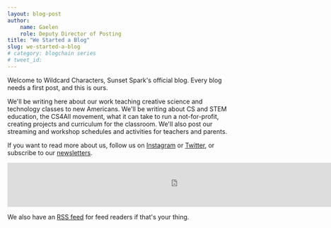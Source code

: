 ```yaml
---
layout: blog-post
author:
    name: Gaelen
    role: Deputy Director of Posting
title: "We Started a Blog"
slug: we-started-a-blog
# category: blogchain series
# tweet_id:
---
```

Welcome to Wildcard Characters, Sunset Spark's official blog. Every blog needs a
first post, and this is ours.

We'll be writing here about our work teaching creative science and technology
classes to new Americans. We'll be writing about CS and STEM education, the
CS4All movement, what it can take to run a not-for-profit, creating projects
and curriculum for the classroom. We'll also post our streaming and workshop
schedules and activities for teachers and parents.

If you want to read more about us, follow us on [Instagram](https://instagram.com/SunsetSparkNYC) or [Twitter](https://twitter.com/SunsetSparkNYC), or subscribe to our [newsletters](/newsletter).

<div class="newsletter-iframe"><iframe class="substack" src="https://sunsetsparknyc.substack.com/embed" loading="eager" width="768" height="100" style="" frameborder="0" scrolling="no"></iframe></div>

We also have an [RSS feed](/feed.xml) for feed readers if that's your thing.

<!--more-->
